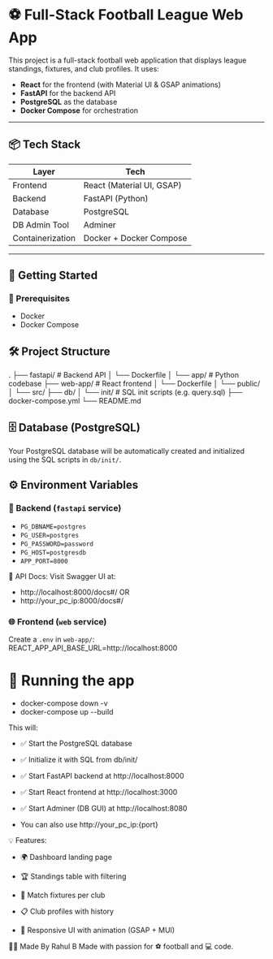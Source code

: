 # ⚽ Full-Stack Football League Web App

This project is a full-stack football web application that displays league standings, fixtures, and club profiles. It uses:

- **React** for the frontend (with Material UI & GSAP animations)
- **FastAPI** for the backend API
- **PostgreSQL** as the database
- **Docker Compose** for orchestration

---

## 📦 Tech Stack

| Layer         | Tech             |
| ------------- | ---------------- |
| Frontend      | React (Material UI, GSAP) |
| Backend       | FastAPI (Python) |
| Database      | PostgreSQL       |
| DB Admin Tool | Adminer          |
| Containerization | Docker + Docker Compose |

---

## 🚀 Getting Started

### 🔧 Prerequisites

- Docker
- Docker Compose


## 🛠️ Project Structure
. ├── fastapi/ # Backend API │ └── Dockerfile │ └── app/ # Python codebase ├── web-app/ # React frontend │ └── Dockerfile │ └── public/ │ └── src/ ├── db/ │ └── init/ # SQL init scripts (e.g. query.sql) ├── docker-compose.yml └── README.md

## 🗄️ Database (PostgreSQL)

Your PostgreSQL database will be automatically created and initialized using the SQL scripts in `db/init/`.

## ⚙️ Environment Variables


### 🧠 Backend (`fastapi` service)

- `PG_DBNAME=postgres`
- `PG_USER=postgres`
- `PG_PASSWORD=password`
- `PG_HOST=postgresdb`
- `APP_PORT=8000`

📘 API Docs:
Visit Swagger UI at:
- http://localhost:8000/docs#/
OR 
- http://your_pc_ip:8000/docs#/


### 🌐 Frontend (`web` service)

Create a `.env` in `web-app/`:
REACT_APP_API_BASE_URL=http://localhost:8000

# 🧪 Running the app

- docker-compose down -v
- docker-compose up --build

This will:
- ✅ Start the PostgreSQL database
- ✅ Initialize it with SQL from db/init/
- ✅ Start FastAPI backend at http://localhost:8000
- ✅ Start React frontend at http://localhost:3000
- ✅ Start Adminer (DB GUI) at http://localhost:8080

- You can also use http://your_pc_ip:{port}


💡 Features:

- 🌍 Dashboard landing page

- 🏆 Standings table with filtering

- 📅 Match fixtures per club

- 📋 Club profiles with history

- 🎨 Responsive UI with animation (GSAP + MUI)


🙋‍♂️ Made By
Rahul B
Made with passion for ⚽ football and 💻 code.
